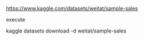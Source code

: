 

https://www.kaggle.com/datasets/weitat/sample-sales

execute

kaggle datasets download -d weitat/sample-sales